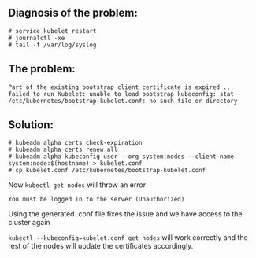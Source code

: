 ## Diagnosis of the problem:

```
# service kubelet restart
# journalctl -xe
# tail -f /var/log/syslog
```

## The problem: 

`Part of the existing bootstrap client certificate is expired ... failed to run Kubelet: unable to load bootstrap kubeconfig: stat /etc/kubernetes/bootstrap-kubelet.conf: no such file or directory`

## Solution:
```
# kubeadm alpha certs check-expiration
# kubeadm alpha certs renew all
# kubeadm alpha kubeconfig user --org system:nodes --client-name system:node:$(hostname) > kubelet.conf
# cp kubelet.conf /etc/kubernetes/bootstrap-kubelet.conf
```

Now `kubectl get nodes` will throw an error

`You must be logged in to the server (Unauthorized)`

Using the generated .conf file fixes the issue and we have access to the cluster again

`kubectl --kubeconfig=kubelet.conf get nodes` will work correctly and the rest of the nodes will update the certificates accordingly.

